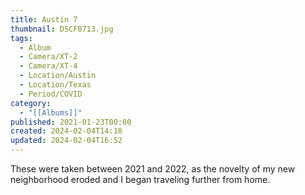 ```yaml
---
title: Austin 7
thumbnail: DSCF0713.jpg
tags:
  - Album
  - Camera/XT-2
  - Camera/XT-4
  - Location/Austin
  - Location/Texas
  - Period/COVID
category:
  - "[[Albums]]"
published: 2021-01-23T00:00
created: 2024-02-04T14:18
updated: 2024-02-04T16:52
---
```

These were taken between 2021 and 2022, as the novelty of my new neighborhood eroded and I began traveling further from home.

